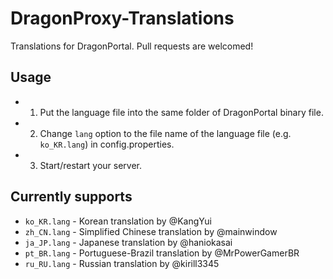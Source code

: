 # DragonProxy-Translations
Translations for DragonPortal. Pull requests are welcomed! 

## Usage
- 1. Put the language file into the same folder of DragonPortal binary file. 
- 2. Change `lang` option to the file name of the language file (e.g. `ko_KR.lang`) in config.properties. 
- 3. Start/restart your server. 

## Currently supports
- `ko_KR.lang` - Korean translation by @KangYui 
- `zh_CN.lang` - Simplified Chinese translation by @mainwindow
- `ja_JP.lang` - Japanese translation by @haniokasai
- `pt_BR.lang` - Portuguese-Brazil translation by @MrPowerGamerBR
- `ru_RU.lang` - Russian translation by @kirill3345